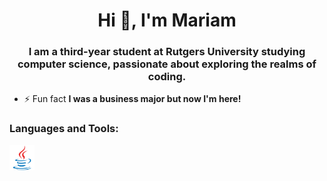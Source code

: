 <h1 align="center">Hi 👋, I'm Mariam</h1>
<h3 align="center">I am a third-year student at Rutgers University studying computer science, passionate about exploring the realms of coding.</h3>

- ⚡ Fun fact **I was a business major but now I'm here!**


<h3 align="left">Languages and Tools:</h3>
<p align="left"> <a href="https://www.java.com" target="_blank" rel="noreferrer"> <img src="https://raw.githubusercontent.com/devicons/devicon/master/icons/java/java-original.svg" alt="java" width="40" height="40"/> </a> </p>

